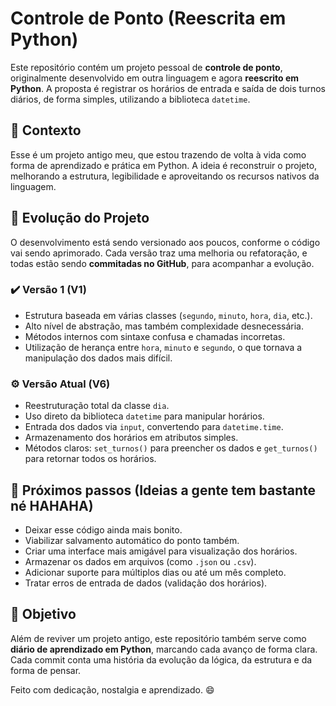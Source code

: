 # Controle de Ponto (Reescrita em Python)

Este repositório contém um projeto pessoal de **controle de ponto**, originalmente desenvolvido em outra linguagem e agora **reescrito em Python**. A proposta é registrar os horários de entrada e saída de dois turnos diários, de forma simples, utilizando a biblioteca `datetime`.

## 🧠 Contexto

Esse é um projeto antigo meu, que estou trazendo de volta à vida como forma de aprendizado e prática em Python. A ideia é reconstruir o projeto, melhorando a estrutura, legibilidade e aproveitando os recursos nativos da linguagem.

## 🔁 Evolução do Projeto

O desenvolvimento está sendo versionado aos poucos, conforme o código vai sendo aprimorado. Cada versão traz uma melhoria ou refatoração, e todas estão sendo **commitadas no GitHub**, para acompanhar a evolução.

### ✔️ Versão 1 (V1)
- Estrutura baseada em várias classes (`segundo`, `minuto`, `hora`, `dia`, etc.).
- Alto nível de abstração, mas também complexidade desnecessária.
- Métodos internos com sintaxe confusa e chamadas incorretas.
- Utilização de herança entre `hora`, `minuto` e `segundo`, o que tornava a manipulação dos dados mais difícil.

### ⚙️ Versão Atual (V6)
- Reestruturação total da classe `dia`.
- Uso direto da biblioteca `datetime` para manipular horários.
- Entrada dos dados via `input`, convertendo para `datetime.time`.
- Armazenamento dos horários em atributos simples.
- Métodos claros: `set_turnos()` para preencher os dados e `get_turnos()` para retornar todos os horários.


## 📌 Próximos passos (Ideias a gente tem bastante né HAHAHA)

- Deixar esse código ainda mais bonito.
- Viabilizar salvamento automático do ponto também.
- Criar uma interface mais amigável para visualização dos horários.
- Armazenar os dados em arquivos (como `.json` ou `.csv`).
- Adicionar suporte para múltiplos dias ou até um mês completo.
- Tratar erros de entrada de dados (validação dos horários).

## 🚀 Objetivo

Além de reviver um projeto antigo, este repositório também serve como **diário de aprendizado em Python**, marcando cada avanço de forma clara. Cada commit conta uma história da evolução da lógica, da estrutura e da forma de pensar.

Feito com dedicação, nostalgia e aprendizado. 😄
